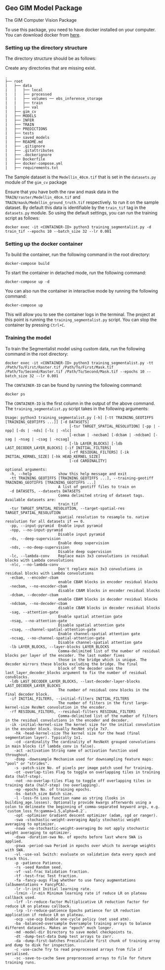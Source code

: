## Geo GIM Model Package
The GIM Computer Vision Package

To use this package, you need to have docker installed on your computer. You can download docker from [here](https://www.docker.com/products/docker-desktop).

### Setting up the directory structure
The directory structure should be as follows:

Create any directories that are missing exist.

```
.
├── root
|   ├── data
|   |   ├── local
|   |   ├── processed
|   |   ├── volumes ── ebs_inference_storage
|   |   ├── train
|   |   ├── val
|   ├── gim_cv
|   ├── MODELS
|   ├── INFER
|   ├── TRAIN
|   ├── PREDICTIONS
|   ├── tests
|   ├── saved_models
|   ├── README.md
|   ├── .gitignore
|   ├── .gitattributes
|   ├── .dockerignore
|   ├── Dockerfile
|   ├── docker-compose.yml
|   ├── requirements.txt
```

The Sample dataset is the `Medellin_40cm.tif` that is set in the `datasets.py` module of the `gim_cv` package

Ensure that you have both the raw and mask data in the `TRAIN/raster/Medellin_40cm.tif` and `TRAIN/mask/Medellin_ground_truth.tif` respectively. to run it on the sample dataset.
By default this data is identifiable by the `train_tif` tag in the `datasets.py` module.
So using the default settings, you can run the training script as follows:

```
docker exec -it <CONTAINER-ID> python3 training_segmentalist.py -d train_tif --epochs 10 --batch_size 32 --lr 0.001
```
### Setting up the docker container
To build the container, run the following command in the root directory:
```
docker-compose build
```

To start the container in detached mode, run the following command:
```
docker-compose up -d
```

You can also run the container in interactive mode by running the following command:
```
docker-compose up
```
This will allow you to see the container logs in the terminal. The project at this point is running the `training_segmentalist.py` script. You can stop the container by pressing `Ctrl+C`.
### Training the model
To train the Segmentalist model using custom data, run the following command in the root directory:
```
docker exec -it <CONTAINER-ID> python3 training_segmentalist.py -tt /Path/To/First/Raster.tif /Path/To/First/Mask.tif /Path/To/Second/Raster.tif /Path/To/Second/Mask.tif --epochs 10 --batch_size 32 --lr 0.001
```
The `CONTAINER-ID` can be found by running the following command:
```
docker ps
```
The `CONTAINER-ID` is the first column in the output of the above command. The `training_segmentalist.py` script takes in the following arguments:
```
Usage: python3 training_segmentalist.py [-h] [-tt TRAINING_GEOTIFFS [TRAINING_GEOTIFFS ...]] [-d DATASETS]
                             [-tsr TARGET_SPATIAL_RESOLUTION] [-pp | -npp] [-ds | -nds] [-lc | -nlc]
                             [-ecbam | -necbam] [-dcbam | -ndcbam] [-sag | -nsag | -csag | -ncsag]
                             [-lb LAYER_BLOCKS] [-ldb LAST_DECODER_LAYER_BLOCKS] [-if INITIAL_FILTERS]
                             [-rf RESIDUAL_FILTERS] [-ik INITIAL_KERNEL_SIZE] [-hk HEAD_KERNEL_SIZE]
                             [-cd CARDINALITY]

optional arguments:
  -h, --help            show this help message and exit
  -tt TRAINING_GEOTIFFS [TRAINING_GEOTIFFS ...], --training-geotiff TRAINING_GEOTIFFS [TRAINING_GEOTIFFS ...]
                        A list of geotiff files to train on
  -d DATASETS, --datasets DATASETS
                        Comma delimited string of dataset tags. Available datasets are:
                        train_tif
  -tsr TARGET_SPATIAL_RESOLUTION, --target-spatial-res TARGET_SPATIAL_RESOLUTION
                        spatial resolution to resample to. native resolution for all datasets if == 0.
  -pp, --input-pyramid  Enable input pyramid
  -npp, --no-input-pyramid
                        Disable input pyramid
  -ds, --deep-supervision
                        Enable deep supervision
  -nds, --no-deep-supervision
                        Disable deep supervision
  -lc, --lambda-conv    Replace main 3x3 convolutions in residual blocks with Lambda convolutions
  -nlc, --no-lambda-conv
                        Don't replace main 3x3 convolutions in residual blocks with Lambda convolutions
  -ecbam, --encoder-cbam
                        enable CBAM blocks in encoder residual blocks
  -necbam, --no-encoder-cbam
                        disable CBAM blocks in encoder residual blocks
  -dcbam, --decoder-cbam
                        enable CBAM blocks in decoder residual blocks
  -ndcbam, --no-decoder-cbam
                        disable CBAM blocks in decoder residual blocks
  -sag, --attention-gate
                        Enable spatial attention gate
  -nsag, --no-attention-gate
                        Disable spatial attention gate
  -csag, --channel-spatial-attention-gate
                        Enable channel-spatial attention gate
  -ncsag, --no-channel-spatial-attention-gate
                        Disable channel-spatial attention gate
  -lb LAYER_BLOCKS, --layer-blocks LAYER_BLOCKS
                        Comma-delimited list of the number of residual blocks per layer of the encoder. The last number fixes
                        those in the bridge which is unique. The decoder mirrors these blocks excluding the bridge. The final
                        block of the decoder uses the last_layer_decoder_blocks argument to fix the number of residual convblocks.
  -ldb LAST_DECODER_LAYER_BLOCKS, --last-decoder-layer-blocks LAST_DECODER_LAYER_BLOCKS
                        The number of residual conv blocks in the final decoder block.
  -if INITIAL_FILTERS, --initial-filters INITIAL_FILTERS
                        The number of filters in the first large-kernel-size ResNet convolution in the encoder.
  -rf RESIDUAL_FILTERS, --residual-filters RESIDUAL_FILTERS
                        Comma-delimited list of the number of filters in the residual convolutions in the encoder and decoder.
  -ik -initial-kernel-size The kernel size for the initial convolution in the encoder block. Usually ResNet style 7x7.
    -hk -head-kernel-size The kernel size for the head (final segmentation layer). Typically 1x1.
    -cd -cardinality The cardinality of ResNeXt grouped convolutions in main blocks (if lambda_conv is false).
    -act -activation String name of activation function used throughout.
    -dsmp -downsample Mechanism used for downsampling feature maps: "pool" or "strides".
    -s -patch-size No. of pixels per image patch used for training.
    -ot -overlap-tiles Flag to toggle on overlapping tiles in training data (half-step).
    -not -no-overlap-tiles Flag to toggle off overlapping tiles in training data (half-step) (no overlapping).
    -ep -epochs No. of training epochs.
    -bs -batch_size Batch size.
    -l -loss-fn Loss function name as string (looks in building_age.losses). Optionally provide kwargs afterwards using a colon to delineate the beginning of comma-separated keyword args, e.g. `custom_loss_fn:gamma=1.5,alpha=0.2`.
    -opt -optimiser Gradient descent optimizer (adam, sgd or ranger).
    -swa -stochastic-weight-averaging Apply stochastic weight averaging to optimizer.
    -nswa -no-stochastic-weight-averaging Do not apply stochastic weight averaging to optimizer.
    -dswa -duration-swa No. of epochs before last where SWA is applied.
    -pswa -period-swa Period in epochs over which to average weights with SWA.
    -vl -use-val Switch: evaluate on validation data every epoch and track this.
    -p -patience Patience.
    -rs -seed Random seed.
    -vf -val-frac Validation fraction.
    -tf -test-frac Test fraction.
    -fa -fancy-augs Flag whether to use fancy augmentations (albumentations + FancyPCA).
    -lr -lr-init Initial learning rate.
    -lrmin -lr-min Minimum learning rate if reduce LR on plateau callback used.
    -lrf -lr-reduce-factor Multiplicative LR reduction factor for reduce LR on plateau callback.
    -lrp -lr-reduce-patience Epochs patience for LR reduction application if reduce LR on plateau.
    -ocp -use-ocp Enable one-cycle policy (not used atm).
    -ba -balanced-oversample Oversample training arrays to balance different datasets. Makes an "epoch" much longer.
    -md -model-dir Directory to save model checkpoints to.
    -dt -dump-test-data Dump test arrays to zarr.
    -da -dump-first-batches Precalculate first chunk of training array and dump to disk for inspection.
    -c -use-cache Try to read preprocessed arrays from file if serialised.
    -sc -save-to-cache Save preprocessed arrays to file for future training runs.
 ```